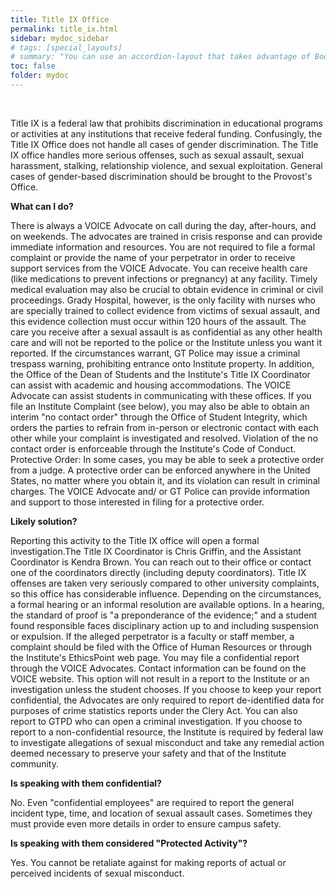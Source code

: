 ```yaml
---
title: Title IX Office
permalink: title_ix.html
sidebar: mydoc_sidebar
# tags: [special_layouts]
# summary: "You can use an accordion-layout that takes advantage of Bootstrap styling. This is useful for an FAQ page."
toc: false
folder: mydoc
---
```


<p>&nbsp;</p>

<p>Title IX is a federal law that prohibits discrimination in educational programs or activities at any institutions that receive federal funding. Confusingly, the Title IX Office does not handle all cases of gender discrimination. The Title IX office handles more serious offenses, such as sexual assault, sexual harassment, stalking, relationship violence, and sexual exploitation. General cases of gender-based discrimination should be brought to the Provost's Office.</p>

<p><b>What can I do?</b></p>
   <p>There is always a VOICE Advocate on call during the day, after-hours, and on weekends. The advocates are trained in crisis response and can provide immediate information and resources. You are not required to file a formal complaint or provide the name of your perpetrator in order to receive support services from the VOICE Advocate. You can receive health care (like medications to prevent infections or pregnancy) at any facility. Timely medical evaluation may also be crucial to obtain evidence in criminal or civil proceedings. Grady Hospital, however, is the only facility with nurses who are specially trained to collect evidence from victims of sexual assault, and this evidence collection must occur within 120 hours of the assault. The care you receive after a sexual assault is as confidential as any other health care and will not be reported to the police or the Institute unless you want it reported. If the circumstances warrant, GT Police may issue a criminal trespass warning, prohibiting entrance onto Institute property. In addition, the Office of the Dean of Students and the Institute's Title IX Coordinator can assist with academic and housing accommodations. The VOICE Advocate can assist students in communicating with these offices. If you file an Institute Complaint (see below), you may also be able to obtain an interim "no contact order" through the Office of Student Integrity, which orders the parties to refrain from in-person or electronic contact with each other while your complaint is investigated and resolved. Violation of the no contact order is enforceable through the Institute's Code of Conduct. Protective Order: In some cases, you may be able to seek a protective order from a judge. A protective order can be enforced anywhere in the United States, no matter where you obtain it, and its violation can result in criminal charges. The VOICE Advocate and/ or GT Police can provide information and support to those interested in filing for a protective order.</p>

<p><b>Likely solution?</b></p>
   <p>Reporting this activity to the Title IX office will open a formal investigation.The Title IX Coordinator is Chris Griffin, and the Assistant Coordinator is Kendra Brown. You can reach out to their office or contact one of the coordinators directly (including deputy coordinators). Title IX offenses are taken very seriously compared to other university complaints, so this office has considerable influence. Depending on the circumstances, a formal hearing or an informal resolution are available options. In a hearing, the standard of proof is "a preponderance of the evidence;" and a student found responsible faces disciplinary action up to and including suspension or expulsion. If the alleged perpetrator is a faculty or staff member, a complaint should be filed with the Office of Human Resources or through the Institute's EthicsPoint web page. You may file a confidential report through the VOICE Advocates. Contact information can be found on the VOICE website. This option will not result in a report to the Institute or an investigation unless the student chooses. If you choose to keep your report confidential, the Advocates are only required to report de-identified data for purposes of crime statistics reports under the Clery Act. You can also report to GTPD who can open a criminal investigation. If you choose to report to a non-confidential resource, the Institute is required by federal law to investigate allegations of sexual misconduct and take any remedial action deemed necessary to preserve your safety and that of the Institute community.</p>

<p><b>Is speaking with them confidential?</b></p>
   <p class="answer">No. Even "confidential employees" are required to report the general incident type, time, and location of sexual assault cases. Sometimes they must provide even more details in order to ensure campus safety.</p>

<p><b>Is speaking with them considered "Protected Activity"?</b></p>
   <p class="answer">Yes. You cannot be retaliate against for making reports of actual or perceived incidents of sexual misconduct.</p>

<script>
    if(location.hash !== null && location.hash !== "")
    {
        var url = location.hash.endsWith("-1") ? location.hash.substring(0, location.hash.length-2) : location.hash;
        $(url + ".collapse").collapse("show");
    }
</script>